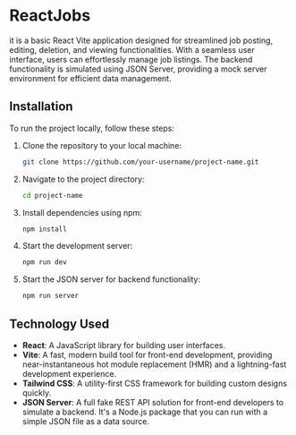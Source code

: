 # ReactJobs

it is a basic React Vite application designed for streamlined job posting, editing, deletion, and viewing functionalities. With a seamless user interface, users can effortlessly manage job listings. The backend functionality is simulated using JSON Server, providing a mock server environment for efficient data management.
## Installation

To run the project locally, follow these steps:

1. Clone the repository to your local machine:
   ```bash
   git clone https://github.com/your-username/project-name.git
   ```

2. Navigate to the project directory:
   ```bash
   cd project-name
   ```

3. Install dependencies using npm:
   ```bash
   npm install
   ```

4. Start the development server:
   ```bash
   npm run dev
   ```

5. Start the JSON server for backend functionality:
   ```bash
   npm run server
   ```

## Technology Used

- **React**: A JavaScript library for building user interfaces.
- **Vite**: A fast, modern build tool for front-end development, providing near-instantaneous hot module replacement (HMR) and a lightning-fast development experience.
- **Tailwind CSS**: A utility-first CSS framework for building custom designs quickly.
- **JSON Server**: A full fake REST API solution for front-end developers to simulate a backend. It's a Node.js package that you can run with a simple JSON file as a data source.

